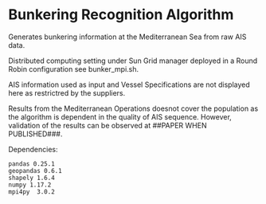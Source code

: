 # Bunkering Recognition Algorithm
Generates bunkering information at the Mediterranean Sea from raw AIS data.

Distributed computing setting under Sun Grid manager deployed in a Round Robin configuration see bunker_mpi.sh.

AIS information used as input and Vessel Specifications are not displayed here as restrictred by the suppliers.

Results from the Mediterranean Operations doesnot cover the population as the algorithm is dependent in the quality of AIS sequence. However, validation of the results can be observed at ##PAPER WHEN PUBLISHED###.

Dependencies:

    pandas 0.25.1
    geopandas 0.6.1
    shapely 1.6.4
    numpy 1.17.2
    mpi4py  3.0.2




